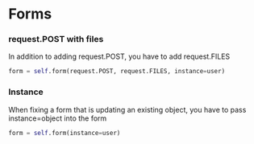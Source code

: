 # Forms
### request.POST with files
In addition to adding request.POST, you have to add request.FILES
```python
form = self.form(request.POST, request.FILES, instance=user)
```

### Instance
When fixing a form that is updating an existing object, you have to pass instance=object into the form
```python
form = self.form(instance=user)
```